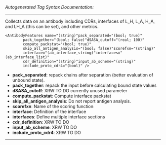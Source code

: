 _Autogenerated Tag Syntax Documentation:_

---
Collects data on an antibody including CDRs, interfaces of L_H, L_A, H_A, and LH_A (this can be set), and other metrics.

```
<AntibodyFeatures name="(string)"pack_separated="(bool; true)"
        pack_together="(bool; false)"dSASA_cutoff="(real; 100)"
        compute_packstat="(bool; true)"
        skip_all_antigen_analysis="(bool; false)"scorefxn="(string)"
        interface="(ab_interface_string)"interfaces="(ab_interface_list)"
        cdr_definition="(string)"input_ab_scheme="(string)"
        include_proto_cdr4="(bool)" />
```

-   **pack_separated**: repack chains after separation (better evaluation of unbound state).
-   **pack_together**: repack the input before calculating bound state values
-   **dSASA_cutoff**: XRW TO DO currently unused parameter
-   **compute_packstat**: Compute interface packstat
-   **skip_all_antigen_analysis**: Do not report antigen analysis.
-   **scorefxn**: Name of the scoring function
-   **interface**: Definition of the interface
-   **interfaces**: Define multiple interface sections
-   **cdr_definition**: XRW TO DO
-   **input_ab_scheme**: XRW TO DO
-   **include_proto_cdr4**: XRW TO DO

---
